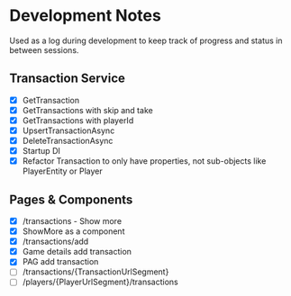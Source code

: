 # Development Notes

Used as a log during development to keep track of progress and status in between sessions.

## Transaction Service
- [x] GetTransaction
- [x] GetTransactions with skip and take
- [x] GetTransactions with playerId
- [x] UpsertTransactionAsync
- [x] DeleteTransactionAsync
- [x] Startup DI
- [x] Refactor Transaction to only have properties, not sub-objects like PlayerEntity or Player

## Pages & Components
- [x] /transactions - Show more
- [x] ShowMore as a component
- [x] /transactions/add
- [x] Game details add transaction
- [x] PAG add transaction
- [ ] /transactions/{TransactionUrlSegment}
- [ ] /players/{PlayerUrlSegment}/transactions
